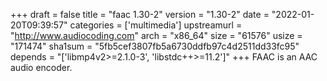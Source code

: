 +++
draft = false
title = "faac 1.30-2"
version = "1.30-2"
date = "2022-01-20T09:39:57"
categories = ['multimedia']
upstreamurl = "http://www.audiocoding.com"
arch = "x86_64"
size = "61576"
usize = "171474"
sha1sum = "5fb5cef3807fb5a6730ddfb97c4d2511dd33fc95"
depends = "['libmp4v2>=2.1.0-3', 'libstdc++>=11.2']"
+++
FAAC is an AAC audio encoder.